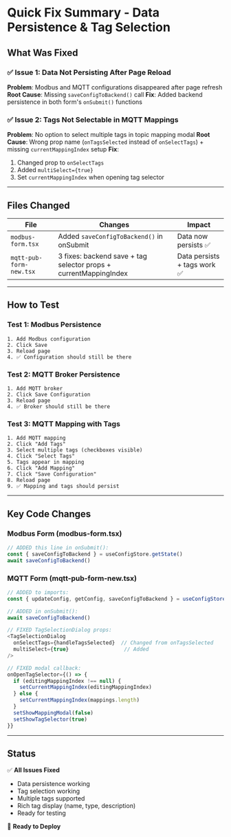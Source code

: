 # Quick Fix Summary - Data Persistence & Tag Selection

## What Was Fixed

### ✅ Issue 1: Data Not Persisting After Page Reload
**Problem**: Modbus and MQTT configurations disappeared after page refresh
**Root Cause**: Missing `saveConfigToBackend()` call
**Fix**: Added backend persistence in both form's `onSubmit()` functions

### ✅ Issue 2: Tags Not Selectable in MQTT Mappings
**Problem**: No option to select multiple tags in topic mapping modal
**Root Cause**: Wrong prop name (`onTagsSelected` instead of `onSelectTags`) + missing `currentMappingIndex` setup
**Fix**: 
1. Changed prop to `onSelectTags`
2. Added `multiSelect={true}`
3. Set `currentMappingIndex` when opening tag selector

---

## Files Changed

| File | Changes | Impact |
|------|---------|--------|
| `modbus-form.tsx` | Added `saveConfigToBackend()` in onSubmit | Data now persists ✅ |
| `mqtt-pub-form-new.tsx` | 3 fixes: backend save + tag selector props + currentMappingIndex | Data persists + tags work ✅ |

---

## How to Test

### Test 1: Modbus Persistence
```
1. Add Modbus configuration
2. Click Save
3. Reload page
4. ✅ Configuration should still be there
```

### Test 2: MQTT Broker Persistence
```
1. Add MQTT broker
2. Click Save Configuration
3. Reload page
4. ✅ Broker should still be there
```

### Test 3: MQTT Mapping with Tags
```
1. Add MQTT mapping
2. Click "Add Tags"
3. Select multiple tags (checkboxes visible)
4. Click "Select Tags"
5. Tags appear in mapping
6. Click "Add Mapping"
7. Click "Save Configuration"
8. Reload page
9. ✅ Mapping and tags should persist
```

---

## Key Code Changes

### Modbus Form (modbus-form.tsx)
```typescript
// ADDED this line in onSubmit():
const { saveConfigToBackend } = useConfigStore.getState()
await saveConfigToBackend()
```

### MQTT Form (mqtt-pub-form-new.tsx)
```typescript
// ADDED to imports:
const { updateConfig, getConfig, saveConfigToBackend } = useConfigStore()

// ADDED in onSubmit():
await saveConfigToBackend()

// FIXED TagSelectionDialog props:
<TagSelectionDialog
  onSelectTags={handleTagsSelected}  // Changed from onTagsSelected
  multiSelect={true}                  // Added
/>

// FIXED modal callback:
onOpenTagSelector={() => {
  if (editingMappingIndex !== null) {
    setCurrentMappingIndex(editingMappingIndex)
  } else {
    setCurrentMappingIndex(mappings.length)
  }
  setShowMappingModal(false)
  setShowTagSelector(true)
}}
```

---

## Status

✅ **All Issues Fixed**
- Data persistence working
- Tag selection working
- Multiple tags supported
- Rich tag display (name, type, description)
- Ready for testing

🚀 **Ready to Deploy**
